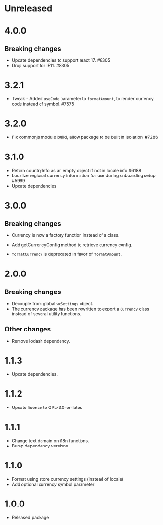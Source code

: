 # Unreleased

# 4.0.0

## Breaking changes

-   Update dependencies to support react 17. #8305
-   Drop support for IE11. #8305

# 3.2.1

-   Tweak - Added `useCode` parameter to `formatAmount`, to render currency code instead of symbol. #7575

# 3.2.0

-   Fix commonjs module build, allow package to be built in isolation. #7286

# 3.1.0

-   Return countryInfo as an empty object if not in locale info #6188
-   Localize regional currency information for use during onboarding setup #5969
-   Update dependencies

# 3.0.0

## Breaking changes

-   Currency is now a factory function instead of a class.

-   Add getCurrencyConfig method to retrieve currency config.

-   `formatCurrency` is deprecated in favor of `formatAmount`.

# 2.0.0

## Breaking changes

-   Decouple from global `wcSettings` object.
-   The currency package has been rewritten to export a `Currency` class instead of several utility functions.

## Other changes

-   Remove lodash dependency.

# 1.1.3

-   Update dependencies.

# 1.1.2

-   Update license to GPL-3.0-or-later.

# 1.1.1

-   Change text domain on i18n functions.
-   Bump dependency versions.

# 1.1.0

-   Format using store currency settings (instead of locale)
-   Add optional currency symbol parameter

# 1.0.0

-   Released package
